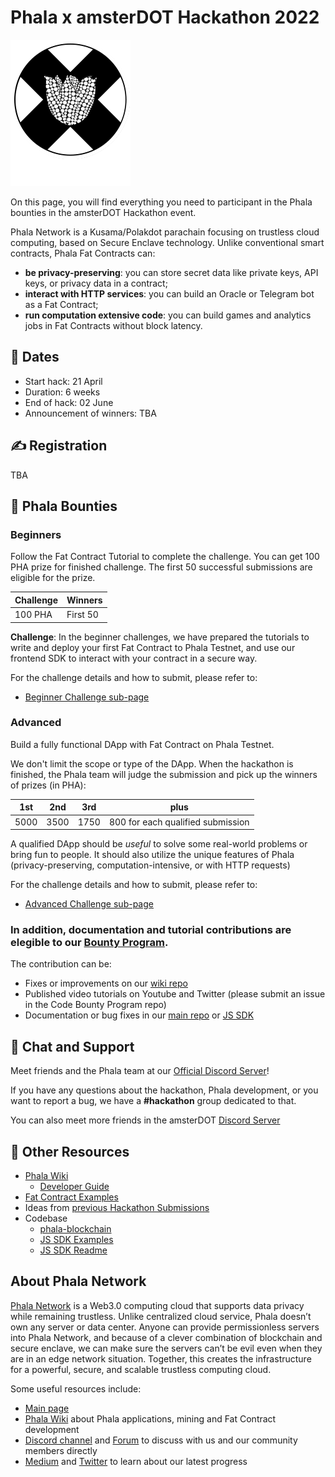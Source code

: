 # Phala x amsterDOT Hackathon 2022

![](assets/Logo-bg.svg)

On this page, you will find everything you need to participant in the Phala bounties in the amsterDOT Hackathon event.

Phala Network is a Kusama/Polakdot parachain focusing on trustless cloud computing, based on Secure Enclave technology. Unlike conventional smart contracts, Phala Fat Contracts can:

- **be privacy-preserving**: you can store secret data like private keys, API keys, or privacy data in a contract;
- **interact with HTTP services**: you can build an Oracle or Telegram bot as a Fat Contract;
- **run computation extensive code**: you can build games and analytics jobs in Fat Contracts without block latency.

## 📅 Dates

- Start hack: 21 April
- Duration: 6 weeks
- End of hack: 02 June
- Announcement of winners: TBA

## ✍️ Registration

TBA

## 🏁 Phala Bounties

### Beginners

Follow the Fat Contract Tutorial to complete the challenge. You can get 100 PHA prize for finished challenge. The first 50 successful submissions are eligible for the prize.

| Challenge | Winners  |
| --------- | -------- |
| 100 PHA   | First 50 |

**Challenge**: In the beginner challenges, we have prepared the tutorials to write and deploy your first Fat Contract to Phala Testnet, and use our frontend SDK to interact with your contract in a secure way.

For the challenge details and how to submit, please refer to:

- [Beginner Challenge sub-page](beginner-challenge.md)

### Advanced

Build a fully functional DApp with Fat Contract on Phala Testnet.

We don't limit the scope or type of the DApp. When the hackathon is finished, the Phala team will judge the submission and pick up the winners of prizes (in PHA):

| 1st  | 2nd  | 3rd  | plus                              |
| ---- | ---- | ---- | --------------------------------- |
| 5000 | 3500 | 1750 | 800 for each qualified submission |

A qualified DApp should be _useful_ to solve some real-world problems or bring fun to people. It should also utilize the unique features of Phala (privacy-preserving, computation-intensive, or with HTTP requests)

For the challenge details and how to submit, please refer to:

- [Advanced Challenge sub-page](advanced-challenge.md)

### **In addition, documentation and tutorial contributions are elegible to our [Bounty Program](https://github.com/Phala-Network/bounty-program).**

The contribution can be:

- Fixes or improvements on our [wiki repo](https://github.com/Phala-Network/phala-wiki-next)
- Published video tutorials on Youtube and Twitter (please submit an issue in the Code Bounty Program repo)
- Documentation or bug fixes in our [main repo](https://github.com/Phala-Network/phala-blockchain) or [JS SDK](https://github.com/Phala-Network/js-sdk)

## 💬 Chat and Support

Meet friends and the Phala team at our [Official Discord Server](https://discord.gg/nJaehCD98Y)!

If you have any questions about the hackathon, Phala development, or you want to report a bug, we have a **#hackathon** group dedicated to that.

You can also meet more friends in the amsterDOT [Discord Server](https://discord.gg/kdMtYw2HBF)

## 🧰 Other Resources

- [Phala Wiki](https://wiki.phala.network)
  - [Developer Guide](https://wiki.phala.network/en-us/build/developer/fat-contract-tutorial/)
- [Fat Contract Examples](https://github.com/Phala-Network/phala-blockchain/tree/master/crates/pink/examples)
- Ideas from [previous Hackathon Submissions](https://github.com/Phala-Network/Encode-Hackathon-2021/issues/21)
- Codebase
    - [phala-blockchain](https://github.com/Phala-Network/phala-blockchain)
    - [JS SDK Examples](https://github.com/Phala-Network/js-sdk/tree/main/packages/example)
    - [JS SDK Readme](https://github.com/Phala-Network/js-sdk/tree/main/packages/sdk)

## About Phala Network

[Phala Network](https://phala.network/) is a Web3.0 computing cloud that supports data privacy while remaining trustless. Unlike centralized cloud service, Phala doesn’t own any server or data center. Anyone can provide permissionless servers into Phala Network, and because of a clever combination of blockchain and secure enclave, we can make sure the servers can’t be evil even when they are in an edge network situation. Together, this creates the infrastructure for a powerful, secure, and scalable trustless computing cloud.

Some useful resources include:
- [Main page](https://phala.network/)
- [Phala Wiki](https://wiki.phala.network/en-us/general/phala-network/01-phala-network/) about Phala applications, mining and Fat Contract development
- [Discord channel](https://discord.gg/myBmQu5) and [Forum](https://forum.phala.network/) to discuss with us and our community members directly
- [Medium](https://medium.com/phala-network) and [Twitter](https://twitter.com/PhalaNetwork) to learn about our latest progress
